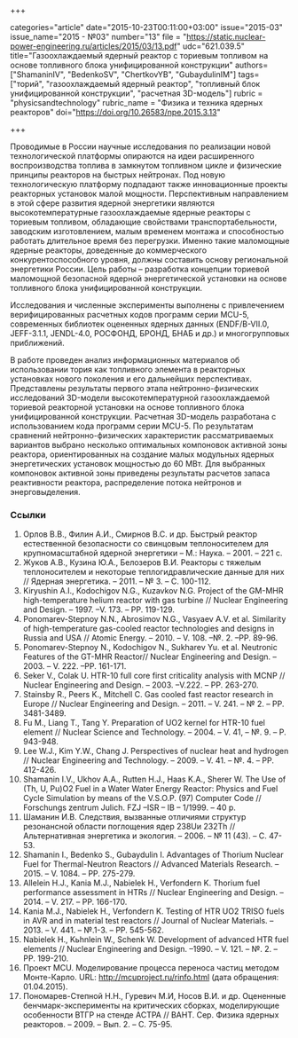 +++

categories="article"
date="2015-10-23T00:11:00+03:00"
issue="2015-03"
issue_name="2015 - №03"
number="13"
file = "https://static.nuclear-power-engineering.ru/articles/2015/03/13.pdf"
udc="621.039.5"
title="Газоохлаждаемый ядерный реактор с ториевым топливом на основе топливного блока унифицированной конструкции"
authors=["ShamaninIV", "BedenkoSV", "ChertkovYB", "GubaydulinIM"]
tags=["торий", "газоохлаждаемый ядерный реактор", "топливный блок унифицированной конструкции", "расчетная 3D-модель"]
rubric = "physicsandtechnology"
rubric_name = "Физика и техника ядерных реакторов"
doi="https://doi.org/10.26583/npe.2015.3.13"

+++

Проводимые в России научные исследования по реализации новой технологической платформы опираются на идеи расширенного воспроизводства топлива в замкнутом топливном цикле и физические принципы реакторов на быстрых нейтронах. Под новую технологическую платформу подпадают также инновационные проекты реакторных установок малой мощности. Перспективным направлением в этой сфере развития ядерной энергетики являются высокотемпературные газоохлаждаемые ядерные реакторы с ториевым топливом, обладающие свойствами транспортабельности, заводским изготовлением, малым временем монтажа и способностью работать длительное время без перегрузки. Именно такие маломощные ядерные реакторы, доведенные до коммерческого конкурентоспособного уровня, должны составить основу региональной энергетики России. Цель работы – разработка концепции ториевой маломощной безопасной ядерной энергетической установки на основе топливного блока унифицированной конструкции.

Исследования и численные эксперименты выполнены с привлечением верифицированных расчетных кодов программ серии MCU-5, современных библиотек оцененных ядерных данных (ENDF/B-VII.0, JEFF-3.1.1, JENDL-4.0, РОСФОНД, БРОНД, БНАБ и др.) и многогрупповых приближений.

В работе проведен анализ информационных материалов об использовании тория как топливного элемента в реакторных установках нового поколения и его дальнейших перспективах. Представлены результаты первого этапа нейтронно-физических исследований 3D-модели высокотемпературной газоохлаждаемой ториевой реакторной установки на основе топливного блока унифицированной конструкции. Расчетная 3D-модель разработана с использованием кода программ серии MCU-5. По результатам сравнений нейтронно-физических характеристик рассматриваемых вариантов выбрано несколько оптимальных компоновок активной зоны реактора, ориентированных на создание малых модульных ядерных энергетических установок мощностью до 60 МВт. Для выбранных компоновок активной зоны приведены результаты расчетов запаса реактивности реактора, распределение потока нейтронов и энерговыделения.

### Ссылки

1. Орлов В.В., Филин А.И., Смирнов В.С. и др. Быстрый реактор естественной безопасности со свинцовым теплоносителем для крупномасштабной ядерной энергетики – М.: Наука. – 2001. – 221 с.
2. Жуков А.В., Кузина Ю.А., Белозеров В.И. Реакторы с тяжелым теплоносителем и некоторые теплогидравлические данные для них // Ядерная энергетика. – 2011. – № 3. – С. 100-112.
3. Kiryushin A.I., Kodochigov N.G., Kuzavkov N.G. Project of the GM-MHR high-temperature helium reactor with gas turbine // Nuclear Engineering and Design. – 1997. –V. 173. – PP. 119-129.
4. Ponomarev-Stepnoy N.N., Abrosimov N.G., Vasyaev A.V. et al. Similarity of high-temperature gas-cooled reactor technologies and designs in Russia and USA // Atomic Energy. – 2010. – V. 108. –№. 2. –PP. 89-96.
5. Ponomarev-Stepnoy N., Kodochigov N., Sukharev Yu. et al. Neutronic Features of the GT-MHR Reactor// Nuclear Engineering and Design. – 2003. – V. 222. –PP. 161-171.
6. Seker V., Сolak U. HTR-10 full core first criticality analysis with MCNP // Nuclear Engineering and Design. – 2003. –V.222. – PP. 263-270.
7. Stainsby R., Peers K., Mitchell C. Gas cooled fast reactor research in Europe // Nuclear Engineering and Design. – 2011. – V. 241. – № 2. – PP. 3481-3489.
8. Fu M., Liang T., Tang Y. Preparation of UO2 kernel for HTR-10 fuel element // Nuclear Science and Technology. – 2004. – V. 41, – №. 9. – P. 943-948.
9. Lee W.J., Kim Y.W., Chang J. Perspectives of nuclear heat and hydrogen // Nuclear Engineering and Technology. – 2009. – V. 41. – №. 4. – PP. 412-426.
10. Shamanin I.V., Ukhov A.A., Rutten H.J., Haas K.A., Sherer W. The Use of (Th, U, Pu)O2 Fuel in a Water Water Energy Reactor: Physics and Fuel Cycle Simulation by means of the V.S.O.P. (97) Computer Code // Forschungs zentrum Julich. FZJ –ISR – IB – 1/1999. – 40 p.
11. Шаманин И.В. Следствия, вызванные отличиями структур резонансной области поглощения ядер 238Uи 232Th // Альтернативная энергетика и экология. – 2006. – № 11 (43). – С. 47-53.
12. Shamanin I., Bedenko S., Gubaydulin I. Advantages of Thorium Nuclear Fuel for Thermal-Neutron Reactors // Advanced Materials Research. – 2015. – V. 1084. – PP. 275-279.
13. Allelein H.J., Kania M.J., Nabielek H., Verfondern K. Thorium fuel performance assessment in HTRs // Nuclear Engineering and Design. – 2014. – V. 217. – PP. 166-170.
14. Kania M.J., Nabielek H., Verfondern K. Testing of HTR UO2 TRISO fuels in AVR and in material test reactors // Journal of Nuclear Materials. –2013. – V. 441. – №.1-3. – PP. 545-562.
15. Nabielek H., Kьhnlein W., Schenk W. Development of advanced HTR fuel elements // Nuclear Engineering and Design. –1990. – V. 121. – №. 2. – PP. 199-210.
16. Проект MCU. Моделирование процесса переноса частиц методом Монте-Карло. URL: http://mcuproject.ru/rinfo.html (дата обращения: 01.04.2015).
17. Пономарев-Степной Н.Н., Гуревич М.И, Носов В.И. и др. Оцененные бенчмарк-эксперименты на критических сборках, моделирующие особенности ВТГР на стенде АСТРА // ВАНТ. Сер. Физика ядерных реакторов. – 2009. – Вып. 2. – С. 75-95.